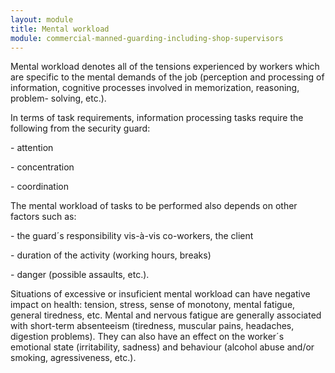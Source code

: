 ```yaml
---
layout: module
title: Mental workload
module: commercial-manned-guarding-including-shop-supervisors
---
```

Mental workload denotes all of the tensions experienced by workers which are
specific to the mental demands of the job (perception and processing of
information, cognitive processes involved in memorization, reasoning, problem-
solving, etc.).

In terms of task requirements, information processing tasks require the
following from the security guard:

\- attention

\- concentration

\- coordination

The mental workload of tasks to be performed also depends on other factors
such as:

\- the guard´s responsibility vis-à-vis co-workers, the client

\- duration of the activity (working hours, breaks)

\- danger (possible assaults, etc.).

Situations of excessive or insuficient mental workload can have negative
impact on health: tension, stress, sense of monotony, mental fatigue, general
tiredness, etc. Mental and nervous fatigue are generally associated with
short-term absenteeism (tiredness, muscular pains, headaches, digestion
problems). They can also have an effect on the worker´s emotional state
(irritability, sadness) and behaviour (alcohol abuse and/or smoking,
agressiveness, etc.).


